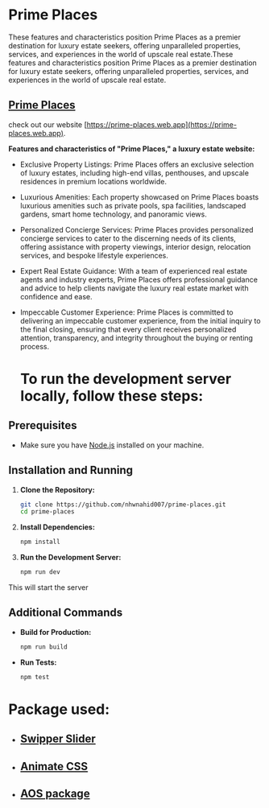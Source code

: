 # Prime Places

These features and characteristics position Prime Places as a premier destination for luxury estate seekers, offering unparalleled properties, services, and experiences in the world of upscale real estate.These features and characteristics position Prime Places as a premier destination for luxury estate seekers, offering unparalleled properties, services, and experiences in the world of upscale real estate.

 ## [Prime Places](https://prime-places.web.app)

  check out our website [https://prime-places.web.app](https://prime-places.web.app).



 **Features and characteristics of "Prime Places," a luxury estate website:**

 - Exclusive Property Listings: Prime Places offers an exclusive selection of luxury estates, including high-end villas, penthouses, and upscale residences in premium locations worldwide.
- Luxurious Amenities: Each property showcased on Prime Places boasts luxurious amenities such as private pools, spa facilities, landscaped gardens, smart home technology, and panoramic views.
- Personalized Concierge Services: Prime Places provides personalized concierge services to cater to the discerning needs of its clients, offering assistance with property viewings, interior design, relocation services, and bespoke lifestyle experiences.
- Expert Real Estate Guidance: With a team of experienced real estate agents and industry experts, Prime Places offers professional guidance and advice to help clients navigate the luxury real estate market with confidence and ease.
- Impeccable Customer Experience: Prime Places is committed to delivering an impeccable customer experience, from the initial inquiry to the final closing, ensuring that every client receives personalized attention, transparency, and integrity throughout the buying or renting process.

  # To run the development server locally, follow these steps:



## Prerequisites

- Make sure you have [Node.js](https://nodejs.org/) installed on your machine.

## Installation and Running

1. **Clone the Repository:**
    ```bash
    git clone https://github.com/nhwnahid007/prime-places.git
    cd prime-places
    ```

2. **Install Dependencies:**
    ```bash
    npm install
    ```

3. **Run the Development Server:**
    ```bash
    npm run dev
    ```

This will start the server

## Additional Commands

- **Build for Production:**
    ```bash
    npm run build
    ```

- **Run Tests:**
    ```bash
    npm test
    ```

# Package used:

-  ## [Swipper Slider](https://swiperjs.com/)
-  ## [Animate CSS](https://animate.style/)
-  ## [AOS package](https://michalsnik.github.io/aos/)
